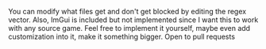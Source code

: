 You can modify what files get and don't get blocked by editing the regex vector. Also, ImGui is included but not implemented since I want this to work with any source game. Feel free to implement it yourself, maybe even add customization into it, make it something bigger. Open to pull requests
